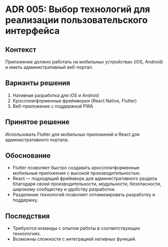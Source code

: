# ADR 005: Выбор технологий для реализации пользовательского интерфейса

## Контекст
Приложение должно работать на мобильных устройствах (iOS, Android) и иметь административный веб-портал.

## Варианты решения
1. Нативная разработка для iOS и Android  
2. Кроссплатформенные фреймворки (React Native, Flutter)  
3. Веб-приложение с поддержкой PWA

## Принятое решение
Использовать Flutter для мобильных приложений и React для административного портала.

## Обоснование
- Flutter позволяет быстро создавать кроссплатформенные мобильные приложения с высокой производительностью.  
- React — подходящий фреймворк для административного раздела благодаря своей производительности, модульности, безопасности, широкому сообществу и удобству разработки.  
- Разделение технологий позволяет оптимизировать разработку и поддержку.

## Последствия
- Требуются команды с опытом работы в соответствующих технологиях.  
- Возможны сложности с интеграцией нативных функций.